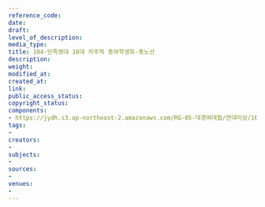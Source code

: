 ```yaml
---
reference_code: 
date: 
draft: 
level_of_description: 
media_type: 
title: 104-민족영대 18대 자주적 총여학생회-총노선
description: 
weight: 
modified_at: 
created_at: 
link: 
public_access_status: 
copyright_status: 
components:
- https://jydh.s3.ap-northeast-2.amazonaws.com/RG-05-대경여대협/연대미상/104-민족영대+18대+자주적+총여학생회-총노선.pdf
tags:
- 
creators:
- 
subjects:
- 
sources:
- 
venues:
- 
---
```

